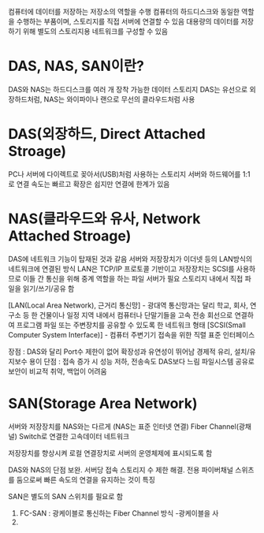 
컴퓨터에 데이터를 저장하는 저장소의 역할을 수행
컴퓨터의 하드디스크와 동일한 역할을 수행하는 부품이며, 스토리지를 직접 서버에 연결할 수 있음
대용량의 데이터를 저장하기 위해 별도의 스토리지용 네트워크를 구성할 수 있음

# DAS, NAS, SAN이란?

DAS와 NAS는 하드디스크를 여러 개 장착 가능한 데이터 스토리지
DAS는 유선으로 외장하드처럼, NAS는 와이파이나 랜으로 무선의 클라우드처럼 사용


# DAS(외장하드, Direct Attached Stroage)

PC나 서버에 다이렉트로 꽂아서(USB)처럼 사용하는 스토리지
서버와 하드웨어를 1:1로 연결
속도는 빠르고 확장은 쉽지만 연결에 한계가 있음

# NAS(클라우드와 유사, Network Attached Stroage)

DAS에 네트워크 기능이 탑재된 것과 같음
서버와 저장장치가 이더넷 등의 LAN방식의 네트워크에 연결된 방식
LAN은 TCP/IP 프로토콜 기반이고 저장장치는 SCSI를 사용하므로 이들 간 통신을 위해
중계 역할을 하는 파일 서버가 필요
스토리지 내에서 직접 파일을 읽기/쓰기/공유 함

[LAN(Local Area Network), 근거리 통신망]
	- 광대역 통신망과는 달리 학교, 회사, 연구소 등 한 건물이나 일정 지역 내에서 컴퓨터나 단말기들을 고속 전송 회선으로 연결하여 프로그램 파일 또는 주변장치를 공유할 수 있도록 한 네트워크 형태
[SCSI(Small Computer System Interface)]
	- 컴퓨터 주변기기 접속을 위한 직렬 표준 인터페이스

장점 : DAS와 달리 Port수 제한이 없어 확장성과 유연성이 뛰어남
	  경제적 유리, 설치/유지보수 용이
단점 : 접속 증가 시 성능 저하, 전송속도 DAS보다 느림
	   파일시스템 공유로 보안이 비교적 취약, 백업이 어려움 

# SAN(Storage Area Network)

서버와 저장장치를 NAS와는 다르게 (NAS는 표준 인터넷 연결)
Fiber Channel(광채널) Switch로 연결한 고속데이터 네트워크

저장장치를 향상시켜 로컬 연결장치로 서버의 운영체제에 표시되도록 함

DAS와 NAS의 단점 보완.
서버당 접속 스토리지 수 제한 해결.
전용 파이버채널 스위츠를 둠으로써 빠른 속도의 연결을 유지하는 것이 특징


SAN은 별도의 SAN 스위치를 필요로 함
1) FC-SAN : 광케이블로 통신하는 Fiber Channel 방식
	-광케이블을 사
1) 
